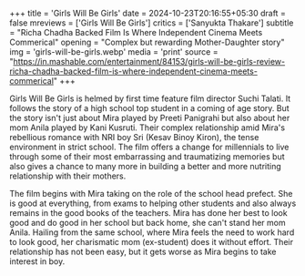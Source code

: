 +++
title = 'Girls Will Be Girls'
date = 2024-10-23T20:16:55+05:30
draft = false
mreviews = ['Girls Will Be Girls']
critics = ['Sanyukta Thakare']
subtitle = "Richa Chadha Backed Film Is Where Independent Cinema Meets Commerical"
opening = "Complex but rewarding Mother-Daughter story"
img = 'girls-will-be-girls.webp'
media = 'print'
source = "https://in.mashable.com/entertainment/84153/girls-will-be-girls-review-richa-chadha-backed-film-is-where-independent-cinema-meets-commerical"
+++

Girls Will Be Girls is helmed by first time feature film director Suchi Talati. It follows the story of a high school top student in a coming of age story. But the story isn't just about Mira played by Preeti Panigrahi but also about her mom Anila played by Kani Kusruti. Their complex relationship amid Mira's rebellious romance with NRI boy Sri (Kesav Binoy Kiron), the tense environment in strict school. The film offers a change for millennials to live through some of their most embarrassing and traumatizing memories but also gives a chance to many more in building a better and more nutriting relationship with their mothers.

The film begins with Mira taking on the role of the school head prefect. She is good at everything, from exams to helping other students and also always remains in the good books of the teachers. Mira has done her best to look good and do good in her school but back home, she can't stand her mom Anila. Hailing from the same school, where Mira feels the need to work hard to look good, her charismatic mom (ex-student) does it without effort. Their relationship has not been easy, but it gets worse as Mira begins to take interest in boy.
